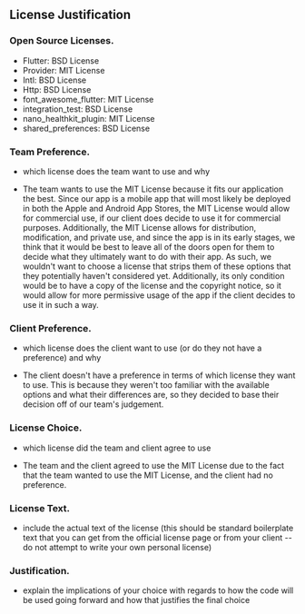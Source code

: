 ## License Justification

### Open Source Licenses. 
- Flutter: BSD License
- Provider: MIT License
- Intl: BSD License
- Http: BSD License
- font_awesome_flutter: MIT License
- integration_test: BSD License
- nano_healthkit_plugin: MIT License
- shared_preferences: BSD License

### Team Preference. 
* which license does the team want to use and why

* The team wants to use the MIT License because it fits our application the best. Since our app is a mobile app that will most likely be deployed in both the Apple and Android App Stores, the MIT License would allow for commercial use, if our client does decide to use it for commercial purposes. Additionally, the MIT License allows for distribution, modification, and private use, and since the app is in its early stages, we think that it would be best to leave all of the doors open for them to decide what they ultimately want to do with their app. As such, we wouldn't want to choose a license that strips them of these options that they potentially haven't considered yet. Additionally, its only condition would be to have a copy of the license and the copyright notice, so it would allow for more permissive usage of the app if the client decides to use it in such a way.

### Client Preference. 
* which license does the client want to use (or do they not have a preference) and why

* The client doesn't have a preference in terms of which license they want to use. This is because they weren't too familiar with the available options and what their differences are, so they decided to base their decision off of our team's judgement.  

### License Choice. 
* which license did the team and client agree to use

* The team and the client agreed to use the MIT License due to the fact that the team wanted to use the MIT License, and the client had no preference. 

### License Text. 
* include the actual text of the license (this should be standard boilerplate text that you can get from the official license page or from your client -- do not attempt to write your own personal license)

### Justification. 
* explain the implications of your choice with regards to how the code will be used going forward and how that justifies the final choice